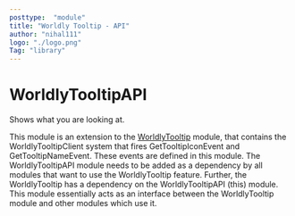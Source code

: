 ```yaml
---
posttype:  "module"  
title: "Worldly Tooltip - API"
author: "nihal111"
logo: "./logo.png"
Tag: "library"
---
```

WorldlyTooltipAPI
==============

Shows what you are looking at.

This module is an extension to the [WorldlyTooltip](https://github.com/Terasology/WorldlyTooltip) module, that contains the WorldlyTooltipClient system that fires GetTooltipIconEvent and GetTooltipNameEvent. 
These events are defined in this module. The WorldlyTooltipAPI module needs to be added as a dependency by all modules that want to use the WorldlyTooltip feature.
Further, the WorldlyTooltip has a dependency on the WorldlyTooltipAPI (this) module. This module essentially acts as an interface between the WorldlyTooltip module and other modules which use it.
